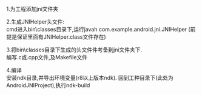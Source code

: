 ﻿1.为工程添加jni文件夹

2.生成JNIHelper头文件:<br/>
cmd进入bin\classes目录下,运行javah com.example.android.jni.JNIHelper
(前提是保证里面有JNIHelper.class文件存在)

3.将bin\classes目录下生成的头文件件考备到jni文件夹下.<br/>
编写.c或.cpp文件,及Makefile文件

4.编译<br/>
安装ndk目录,并导出环境变量(r8以上版本ndk).
回到工种目录下(此处为AndroidJNIProject),执行ndk-build
